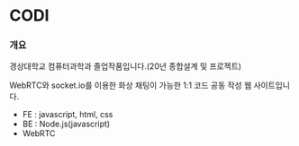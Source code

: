 # CODI
### 개요
경상대학교 컴퓨터과학과 졸업작품입니다.(20년 종합설계 및 프로젝트)

WebRTC와 socket.io를 이용한 화상 채팅이 가능한 1:1 코드 공동 작성 웹 사이트입니다.
- FE : javascript, html, css
- BE : Node.js(javascript)
- WebRTC
